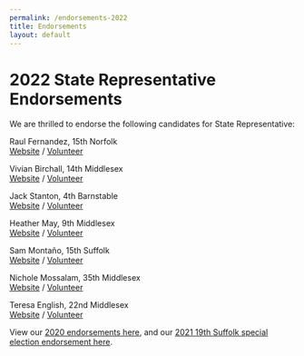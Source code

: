 ```yaml
---
permalink: /endorsements-2022
title: Endorsements
layout: default
---
```

# 2022 State Representative Endorsements

We are thrilled to endorse the following candidates for State Representative:

Raul Fernandez, 15th Norfolk \
[Website](https://www.raulforrep.com/) / [Volunteer](https://www.raulforrep.com/take-action)

Vivian Birchall, 14th Middlesex\
[Website](https://www.vivianbirchall.com/) / [Volunteer](https://www.vivianbirchall.com/volunteer)

Jack Stanton, 4th Barnstable\
[Website](https://www.electjackstanton.org/) / [Volunteer](https://secure.ngpvan.com/AbrezKgRAECTR9MSLJebvw2)

Heather May, 9th Middlesex\
[Website](https://www.heatherforwaltham.com/) / [Volunteer](https://www.heatherforwaltham.com/get-involved)

Sam Montaño, 15th Suffolk\
[Website](https://www.samforboston.com/) / [Volunteer](https://www.samforboston.com/#contact)

Nichole Mossalam, 35th Middlesex\
[Website](https://votemossalam.com/) / [Volunteer](https://votemossalam.com/campaign-events-iframe/)

Teresa English, 22nd Middlesex\
[Website](https://www.voteteresaenglish.org/) / [Volunteer](https://www.voteteresaenglish.org/get-involved)

View our [2020 endorsements here](https://actonmass.org/post/2020/08/10/2020-primary-endorsements), and our [2021 19th Suffolk special election endorsement here](https://actonmass.org/post/2021/02/09/were-endorsing-juan-jaramillo-for-state-representative).